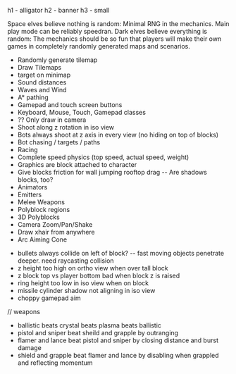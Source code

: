 h1 - alligator
h2 - banner
h3 - small

<!--
      ::::::::   ::::::::  :::::::::  ::::::::::          ::::::::   ::::::::  ::::    :::  ::::::::  :::::::::: ::::::::: :::::::::::
    :+:    :+: :+:    :+: :+:    :+: :+:                :+:    :+: :+:    :+: :+:+:   :+: :+:    :+: :+:        :+:    :+:    :+:
   +:+        +:+    +:+ +:+    +:+ +:+                +:+        +:+    +:+ :+:+:+  +:+ +:+        +:+        +:+    +:+    +:+
  +#+        +#+    +:+ +#++:++#:  +#++:++#           +#+        +#+    +:+ +#+ +:+ +#+ +#+        +#++:++#   +#++:++#+     +#+
 +#+        +#+    +#+ +#+    +#+ +#+                +#+        +#+    +#+ +#+  +#+#+# +#+        +#+        +#+           +#+
#+#    #+# #+#    #+# #+#    #+# #+#                #+#    #+# #+#    #+# #+#   #+#+# #+#    #+# #+#        #+#           #+#
########   ########  ###    ### ##########          ########   ########  ###    ####  ########  ########## ###           ###
-->
Space elves believe nothing is random:
    Minimal RNG in the mechanics. Main play mode can be reliably speedran.
Dark elves believe everything is random:
    The mechanics should be so fun that players will make their
    own games in completely randomly generated maps and scenarios.

<!--
      :::::::::   ::::::::          :::::::::: ::::::::::: :::::::::   :::::::: :::::::::::
     :+:    :+: :+:    :+:         :+:            :+:     :+:    :+: :+:    :+:    :+:
    +:+    +:+ +:+    +:+         +:+            +:+     +:+    +:+ +:+           +:+
   +#+    +:+ +#+    +:+         :#::+::#       +#+     +#++:++#:  +#++:++#++    +#+
  +#+    +#+ +#+    +#+         +#+            +#+     +#+    +#+        +#+    +#+
 #+#    #+# #+#    #+#         #+#            #+#     #+#    #+# #+#    #+#    #+#
#########   ########          ###        ########### ###    ###  ########     ###
-->

- Randomly generate tilemap
- Draw Tilemaps
- target on minimap
- Sound distances
- Waves and Wind
- A* pathing
- Gamepad and touch screen buttons
- Keyboard, Mouse, Touch, Gamepad classes
- ?? Only draw in camera
- Shoot along z rotation in iso view
- Bots always shoot at z axis in every view (no hiding on top of blocks)
- Bot chasing / targets / paths
- Racing
- Complete speed physics (top speed, actual speed, weight)
- Graphics are block attached to character
- Give blocks friction for wall jumping rooftop drag
-- Are shadows blocks, too?
- Animators
- Emitters
- Melee Weapons
- Polyblock regions
- 3D Polyblocks
- Camera Zoom/Pan/Shake
- Draw xhair from anywhere
- Arc Aiming Cone

<!--
      :::::::::  :::    :::  ::::::::   ::::::::
     :+:    :+: :+:    :+: :+:    :+: :+:    :+:
    +:+    +:+ +:+    +:+ +:+        +:+
   +#++:++#+  +#+    +:+ :#:        +#++:++#++
  +#+    +#+ +#+    +#+ +#+   +#+#        +#+
 #+#    #+# #+#    #+# #+#    #+# #+#    #+#
#########   ########   ########   ########
-->

- bullets always collide on left of block?
-- fast moving objects penetrate deeper. need raycasting collision
- z height too high on ortho view when over tall block
- z block top vs player bottom bad when block z is raised
- ring height too low in iso view when on block
- missile cylinder shadow not aligning in iso view
- choppy gamepad aim


// weapons
- ballistic beats crystal beats plasma beats ballistic
- pistol and sniper beat sheild and grapple by outranging
- flamer and lance beat pistol and sniper by closing distance and burst damage
- shield and grapple beat flamer and lance by disabling when grappled and reflecting momentum
